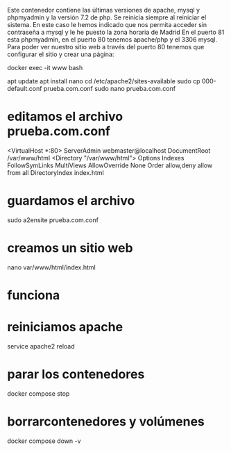 Este contenedor contiene las últimas versiones de apache, mysql y phpmyadmin y la versión 7.2 de php.
Se reinicia siempre al reiniciar el sistema.
En este caso le hemos indicado que nos permita acceder sin contraseña a mysql y le he puesto la zona horaria de Madrid
En el puerto 81 esta phpmyadmin, en el puerto 80 tenemos apache/php y el 3306  mysql.
Para poder ver nuestro sitio web a través del puerto 80 tenemos que configurar el sitio y crear una página:

 docker exec -it www bash
 
 apt update
 apt install nano
 cd /etc/apache2/sites-available
 sudo cp 000-default.conf prueba.com.conf
 sudo nano prueba.com.conf
 
# editamos el archivo prueba.com.conf
 <VirtualHost *:80>
     ServerAdmin webmaster@localhost
     DocumentRoot /var/www/html
     <Directory "/var/www/html">
         Options Indexes FollowSymLinks MultiViews
         AllowOverride None
         Order allow,deny
         allow from all
     </Directory>
     DirectoryIndex index.html  
</VirtualHost>

# guardamos el archivo
sudo a2ensite prueba.com.conf

# creamos un sitio web
nano var/www/html/index.html
<h1>funciona<h1>

# reiniciamos apache
service apache2 reload


# parar los contenedores
docker compose stop

# borrarcontenedores y volúmenes
docker compose down -v


